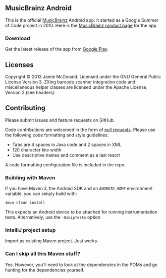 ## MusicBrainz Android

This is the official [MusicBrainz](http://www.musicbrainz.org) Android app. It started as a Google Summer of Code project in 2010. Here is the [MusicBrainz product page](http://musicbrainz.org/doc/MusicBrainz_for_Android) for the app.

### Download

Get the latest release of the app from [Google Play](https://play.google.com/store/apps/details?id=org.musicbrainz.mobile).

## Licenses

Copyright © 2013 Jamie McDonald. Licensed under the GNU General Public License Version 3.
ZXing barcode scanner integration code and miscellaneous helper classes are licensed under the Apache License, Version 2 (see headers).

## Contributing

Please submit issues and feature requests on GitHub.

Code contributions are welcomed in the form of [pull requests](https://help.github.com/articles/using-pull-requests). Please use the following code formatting and style guidelines:

* Tabs are 4 spaces in Java code and 2 spaces in XML
* 120 character line width
* Use descriptive names and comment as a last resort

A code formatting configuration file is included in the repo.

### Building with Maven

If you have Maven 3, the Android SDK and an ```ANDROID_HOME``` environment variable, you can simply build with:

    $mvn clean install
  
This expects an Android device to be attached for running instrumentation tests. Alternatively, use the ```-DskipTests``` option.

### IntelliJ project setup

Import as existing Maven project. Just works.

### Can I skip all this Maven stuff?

Yes. However, you'll need to look at the dependencies in the POMs and go hunting for the dependencies yourself.
